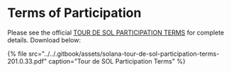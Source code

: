 # Terms of Participation

Please see the official [TOUR DE SOL PARTICIPATION TERMS](https://drive.google.com/a/solana.com/file/d/15ueLG6VJoQ5Hx4rnpjFeuL3pG5DbrBbE/view?usp=sharing) for complete details.
Download below:

{% file src="../../.gitbook/assets/solana-tour-de-sol-participation-terms-201.0.33.pdf" caption="Tour de SOL Participation Terms" %}
